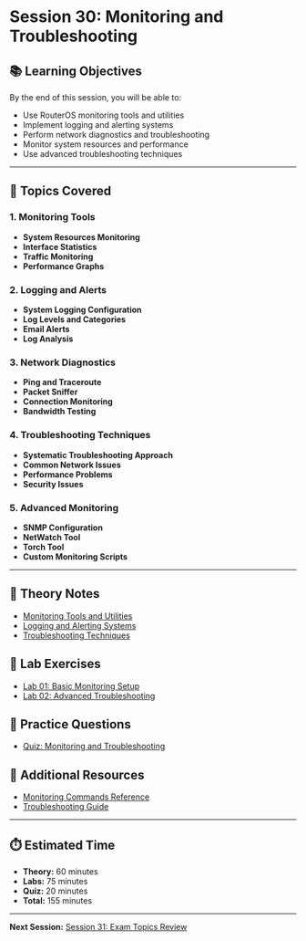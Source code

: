 # Session 30: Monitoring and Troubleshooting

## 📚 Learning Objectives
By the end of this session, you will be able to:
- Use RouterOS monitoring tools and utilities
- Implement logging and alerting systems
- Perform network diagnostics and troubleshooting
- Monitor system resources and performance
- Use advanced troubleshooting techniques

---

## 🎯 Topics Covered

### 1. Monitoring Tools
- **System Resources Monitoring**
- **Interface Statistics**
- **Traffic Monitoring**
- **Performance Graphs**

### 2. Logging and Alerts
- **System Logging Configuration**
- **Log Levels and Categories**
- **Email Alerts**
- **Log Analysis**

### 3. Network Diagnostics
- **Ping and Traceroute**
- **Packet Sniffer**
- **Connection Monitoring**
- **Bandwidth Testing**

### 4. Troubleshooting Techniques
- **Systematic Troubleshooting Approach**
- **Common Network Issues**
- **Performance Problems**
- **Security Issues**

### 5. Advanced Monitoring
- **SNMP Configuration**
- **NetWatch Tool**
- **Torch Tool**
- **Custom Monitoring Scripts**

---

## 📖 Theory Notes
- [Monitoring Tools and Utilities](./theory/monitoring-tools.md)
- [Logging and Alerting Systems](./theory/logging-alerting.md)
- [Troubleshooting Techniques](./theory/troubleshooting-techniques.md)

## 🧪 Lab Exercises
- [Lab 01: Basic Monitoring Setup](./labs/lab01-monitoring-setup.md)
- [Lab 02: Advanced Troubleshooting](./labs/lab02-advanced-troubleshooting.md)

## 📝 Practice Questions
- [Quiz: Monitoring and Troubleshooting](./quiz/monitoring-quiz.md)

## 🔗 Additional Resources
- [Monitoring Commands Reference](./resources/monitoring-commands.md)
- [Troubleshooting Guide](./resources/troubleshooting-guide.md)

---

## ⏱️ Estimated Time
- **Theory:** 60 minutes
- **Labs:** 75 minutes
- **Quiz:** 20 minutes
- **Total:** 155 minutes

---

**Next Session:** [Session 31: Exam Topics Review](../31-exam-review/) 